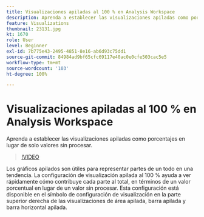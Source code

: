 ```yaml
---
title: Visualizaciones apiladas al 100 % en Analysis Workspace
description: Aprenda a establecer las visualizaciones apiladas como porcentajes en lugar de solo valores sin procesar.
feature: Visualizations
thumbnail: 23131.jpg
kt: 1670
role: User
level: Beginner
exl-id: 7b775e43-2495-4851-8e16-ab6d93c75dd1
source-git-commit: 84984ad9bf65cfc69117e40ac0e0cfe503cac5e5
workflow-type: tm+mt
source-wordcount: '103'
ht-degree: 100%

---
```


# Visualizaciones apiladas al 100 % en Analysis Workspace

Aprenda a establecer las visualizaciones apiladas como porcentajes en lugar de solo valores sin procesar.

>[!VIDEO](https://video.tv.adobe.com/v/27415/?quality=12&learn=on&captions=spa)

Los gráficos apilados son útiles para representar partes de un todo en una tendencia. La configuración de visualización apilada al 100 % ayuda a ver rápidamente cómo contribuye cada parte al total, en términos de un valor porcentual en lugar de un valor sin procesar. Esta configuración está disponible en el símbolo de configuración de visualización en la parte superior derecha de las visualizaciones de área apilada, barra apilada y barra horizontal apilada.
